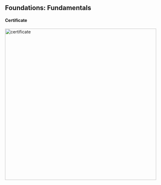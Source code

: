 ## Foundations: Fundamentals

#### Certificate
<img align="center" src="https://media-exp1.licdn.com/dms/image/C561FAQHsazUdzXpKLw/feedshare-document-cover-images_1280/0/1649354218032?e=2147483647&v=beta&t=ygPyVppIgPIjq_eZBIkGY3vdhQhy9SpsOW8P8kHDLLc" alt="certificate" width="500"/>
